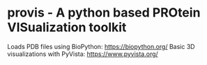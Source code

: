 # provis - A python based PROtein VISualization toolkit

Loads PDB files using BioPython: https://biopython.org/
Basic 3D visualizations with PyVista: https://www.pyvista.org/
